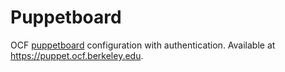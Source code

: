 # Puppetboard

OCF [puppetboard](https://github.com/voxpupuli/puppetboard) configuration with
authentication. Available at https://puppet.ocf.berkeley.edu.
